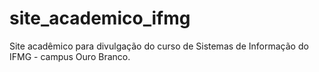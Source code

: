 # site_academico_ifmg
Site acadêmico para divulgação do curso de Sistemas de Informação do IFMG - campus Ouro Branco.
